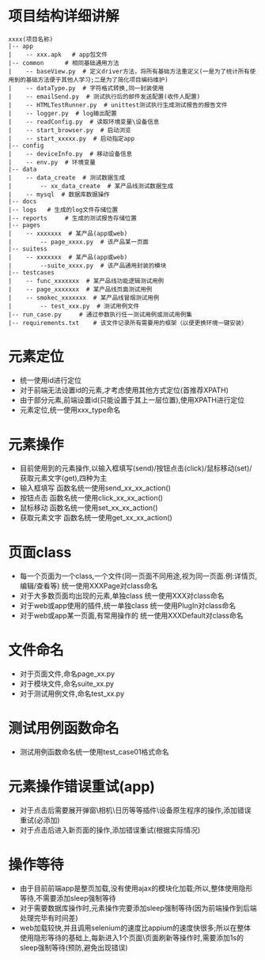 # 项目结构详细讲解
```
xxxx(项目名称)
|-- app
|    -- xxx.apk   # app包文件
|-- common      # 相同基础通用方法
|    -- baseView.py  # 定义driver方法，将所有基础方法重定义(一是为了统计所有使用到的基础方法便于其他人学习;二是为了简化项目编码维护)
|    -- dataType.py  # 字符格式转换,同一封装使用
|    -- emailSend.py  # 测试执行后的邮件发送配置(收件人配置)
|    -- HTMLTestRunner.py  # unittest测试执行生成测试报告的报告文件
|    -- logger.py  # log输出配置
|    -- readConfig.py  # 读取环境变量\设备信息
|    -- start_browser.py  # 启动浏览
|    -- start_xxxxx.py  # 启动指定app
|-- config
|    -- deviceInfo.py  # 移动设备信息
|    -- env.py  # 环境变量
|-- data
|    -- data_create  # 测试数据生成
|        -- xx_data_create  # 某产品线测试数据生成
|    -- mysql  # 数据库数据操作     
|-- docs
|-- logs   # 生成的log文件存储位置
|-- reports     # 生成的测试报告存储位置
|-- pages
|    -- xxxxxxx  # 某产品(app或web)
|        -- page_xxxx.py  # 该产品某一页面
|-- suitess
|    -- xxxxxxx  # 某产品(app或web)
|        --suite_xxxx.py  # 该产品通用封装的模块
|-- testcases
|    -- func_xxxxxxx  # 某产品线功能逻辑测试用例
|    -- page_xxxxxxx  # 某产品线页面测试用例
|    -- smokec_xxxxxxx  # 某产品线冒烟测试用例
|        -- test_xxx.py  # 测试用例文件
|-- run_case.py     # 通过参数执行任一测试用例或测试用例集
|-- requirements.txt    # 该文件记录所有需要用的框架（以便更换环境一键安装）
```

# 元素定位
* 统一使用id进行定位
* 对于前端无法设置id的元素,才考虑使用其他方式定位(首推荐XPATH)
* 由于部分元素,前端设置id(只能设置于其上一层位置),使用XPATH进行定位
* 元素定位,统一使用xxx_type命名

# 元素操作
* 目前使用到的元素操作,以输入框填写(send)/按钮点击(click)/鼠标移动(set)/获取元素文字(get),四种为主
* 输入框填写  函数名统一使用send_xx_xx_action()
* 按钮点击    函数名统一使用click_xx_xx_action()
* 鼠标移动    函数名统一使用set_xx_xx_action()
* 获取元素文字  函数名统一使用get_xx_xx_action()

# 页面class
* 每一个页面为一个class,一个文件(同一页面不同用途,视为同一页面.例:详情页,编辑/查看等)  统一使用XXXPage对class命名
* 对于大多数页面均出现的元素,单独class   统一使用XXX对class命名
* 对于web或app使用的插件,统一单独class  统一使用PlugIn对class命名
* 对于web或app某一页面,有常用操作的   统一使用XXXDefault对class命名

# 文件命名
* 对于页面文件,命名page_xx.py
* 对于模块文件,命名suite_xx.py
* 对于测试用例文件,命名test_xx.py

# 测试用例函数命名
* 测试用例函数命名统一使用test_case01格式命名

# 元素操作错误重试(app)
* 对于点击后需要展开弹窗\相机\日历等等插件\设备原生程序的操作,添加错误重试(必添加)
* 对于点击后进入新页面的操作,添加错误重试(根据实际情况)

# 操作等待
* 由于目前前端app是整页加载,没有使用ajax的模块化加载;所以,整体使用隐形等待,不需要添加sleep强制等待
* 对于需要数据库操作时,元素操作完要添加sleep强制等待(因为前端操作到后端处理完毕有时间差)
* web加载较快,并且调用selenium的速度比appium的速度快很多;所以在整体使用隐形等待的基础上,每新进入1个页面\页面刷新等操作时,需要添加1s的sleep强制等待(预防,避免出现错误)

